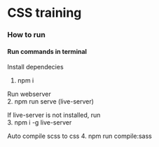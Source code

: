 # CSS training

### How to run
#### Run commands in terminal  

Install dependecies  
1. npm i  

Run webserver  
2. npm run serve (live-server)

If live-server is not installed, run  
3. npm i -g live-server

Auto compile scss to css
4. npm run compile:sass